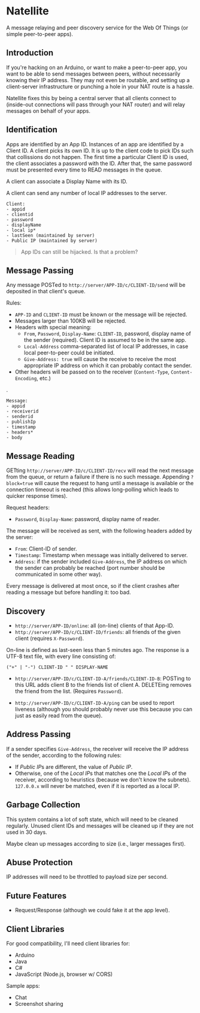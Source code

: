 Natellite
=========

A message relaying and peer discovery service for the Web Of Things (or simple peer-to-peer apps).

Introduction
------------

If you're hacking on an Arduino, or want to make a peer-to-peer app, you want to be able to send messages between peers, without necessarily knowing their IP address. They may not even be routable, and setting up a client-server infrastructure or punching a hole in your NAT route is a hassle.

Natellite fixes this by being a central server that all clients connect to (inside-out connections will pass through your NAT router) and will relay messages on behalf of your apps.

Identification
--------------

Apps are identified by an App ID. Instances of an app are identified by a Client ID. A client picks its own ID. It is up to the client code to pick IDs such that collissions do not happen. The first time a particular Client ID is used, the client associates a password with the ID. After that, the same password must be presented every time to READ messages in the queue.

A client can associate a Display Name with its ID.

A client can send any number of local IP addresses to the server.


    Client:
    - appid
    - clientid
    - password
    - displayName
    - local ip*
    - lastSeen (maintained by server)
    - Public IP (maintained by server)

> App IDs can still be hijacked. Is that a problem?

Message Passing
---------------

Any message POSTed to `http://server/APP-ID/c/CLIENT-ID/send` will be deposited in that client's queue. 

Rules:

* `APP-ID` and `CLIENT-ID` must be known or the message will be rejected.
* Messages larger than 100KB will be rejected.
* Headers with special meaning:
    * `From`, `Password`, `Display-Name`: `CLIENT-ID`, password, display name of the sender (required). Client ID is assumed to be in the same app.
    * `Local-Address` comma-separated list of local IP addresses, in case local peer-to-peer could be initiated.
    * `Give-Address: true` will cause the receive to receive the most appropriate IP address on which it can probably contact the sender.
* Other headers will be passed on to the receiver (`Content-Type`, `Content-Encoding`, etc.)

.

    Message:
    - appid
    - receiverid
    - senderid
    - publishIp
    - timestamp
    - headers*
    - body


Message Reading
---------------

GETting `http://server/APP-ID/c/CLIENT-ID/recv` will read the next message from the queue, or return a failure if there is no such message. Appending `?block=true` will cause the request to hang until a message is available or the connection timeout is reached (this allows long-polling which leads to quicker response times).

Request headers:

* `Password`, `Display-Name`: password, display name of reader.

The message will be received as sent, with the following headers added by the server:

* `From`: Client-ID of sender.
* `Timestamp`: Timestamp when message was initially delivered to server.
* `Address`: if the sender included `Give-Address`, the IP address on which the sender can probably be reached (port number should be communicated in some other way).

Every message is delivered at most once, so if the client crashes after reading a message but before handling it: too bad.

Discovery
---------

* `http://server/APP-ID/online`: all (on-line) clients of that App-ID.
* `http://server/APP-ID/c/CLIENT-ID/friends`: all friends of the given client (requires `X-Password`).

On-line is defined as last-seen less than 5 minutes ago. The response is a UTF-8 text file, with every line consisting of:

    ("+" | "-") CLIENT-ID " " DISPLAY-NAME
    
* `http://server/APP-ID/c/CLIENT-ID-A/friends/CLIENT-ID-B`: POSTing to this URL adds client B to the friends list of client A. DELETEing removes the friend from the list. (Requires `Password`).

* `http://server/APP-ID/c/CLIENT-ID-A/ping` can be used to report liveness (although you should probably never use this because you can just as easily read from the queue).

Address Passing
---------------

If a sender specifies `Give-Address`, the receiver will receive the IP address of the sender, according to the following rules:

* If *Public IP*s are different, the value of *Public IP*.
* Otherwise, one of the *Local IP*s that matches one the *Local IP*s of the receiver, according to heuristics (because we don't know the subnets). `127.0.0.x` will never be matched, even if it is reported as a local IP.


Garbage Collection
------------------

This system contains a lot of soft state, which will need to be cleaned regularly. Unused client IDs and messages will be cleaned up if they are not used in 30 days.

Maybe clean up messages according to size (i.e., larger messages first).

Abuse Protection
----------------
IP addresses will need to be throttled to payload size per second.

Future Features
---------------
- Request/Response (although we could fake it at the app level).

Client Libraries
----------------

For good compatibility, I'll need client libraries for:

- Arduino
- Java
- C#
- JavaScript (Node.js, browser w/ CORS)

Sample apps:

- Chat
- Screenshot sharing